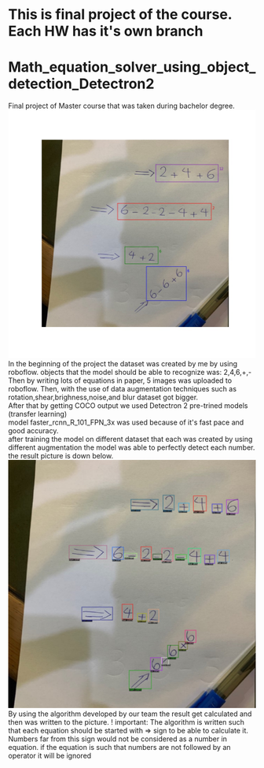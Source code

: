 # This is final project of the course. Each HW has it's own branch
# Math_equation_solver_using_object_detection_Detectron2
Final project of Master course that was taken during bachelor degree.
![alt text](https://github.com/smrh1379/Neural_network_SBU/blob/main/result.jpg?raw=true)
<br>
In the beginning of the project the dataset was created by me by using roboflow. objects that the model should be able to recognize was: 2,4,6,+,-
<br>
Then by writing lots of equations in paper, 5 images was uploaded to roboflow. Then, with the use of data augmentation techniques such as rotation,shear,brighness,noise,and blur dataset got bigger.<br>
After that by getting COCO output we used Detectron 2 pre-trined models (transfer learning)<br>
model faster_rcnn_R_101_FPN_3x was used because of it's fast pace and good accuracy.<br>
after training the model on different dataset that each was created by using different augmentation the model was able to perfectly detect each number. the result picture is down below.<br>
![alt text](https://github.com/smrh1379/Neural_network_SBU/blob/main/final.jpg?raw=true)
By using the algorithm developed by our team the result get calculated and then was written to the picture.
! important: The algorithm is written such that each equation should be started with => sign to be able to calculate it. Numbers far from this sign would not be considered as a number in equation. if the equation is such that numbers are not followed by an operator it will be ignored
